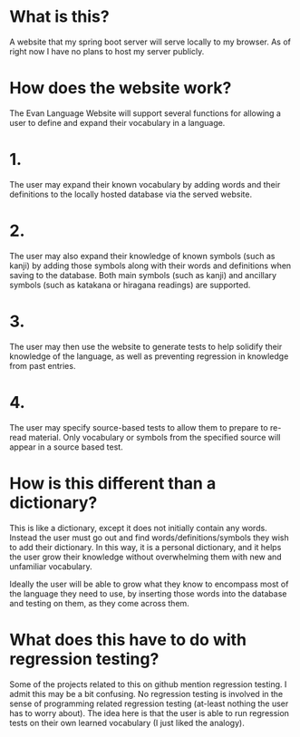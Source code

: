 # What is this?
A website that my spring boot server will serve locally to my browser. As of right now I have
no plans to host my server publicly.

# How does the website work?
The Evan Language Website will support several functions for allowing a user to define and expand their vocabulary in a language.

# 1.
The user may expand their known vocabulary by adding words and their definitions to the locally hosted database via the served
website.

# 2.
The user may also expand their knowledge of known symbols (such as kanji) by adding those symbols along with their words and definitions
when saving to the database. Both main symbols (such as kanji) and ancillary symbols (such as katakana or hiragana readings) are supported.

# 3.
The user may then use the website to generate tests to help solidify their knowledge of the language, as well as preventing regression in
knowledge from past entries.

# 4.
The user may specify source-based tests to allow them to prepare to re-read material. Only vocabulary or symbols from the specified
source will appear in a source based test.

# How is this different than a dictionary?
This is like a dictionary, except it does not initially contain any words. Instead the user must go out and find words/definitions/symbols
they wish to add their dictionary. In this way, it is a personal dictionary, and it helps the user grow their knowledge without
overwhelming them with new and unfamiliar vocabulary.

Ideally the user will be able to grow what they know to encompass most of the language they need to use, by inserting those words
into the database and testing on them, as they come across them.

# What does this have to do with regression testing?
Some of the projects related to this on github mention regression testing. I admit this may be a bit confusing. No regression testing
is involved in the sense of programming related regression testing (at-least nothing the user has to worry about). The idea here is
that the user is able to run regression tests on their own learned vocabulary (I just liked the analogy).
